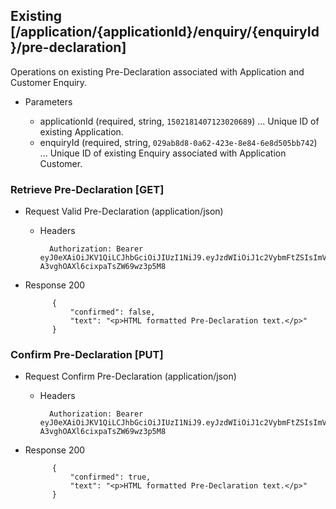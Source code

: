 ## Existing [/application/{applicationId}/enquiry/{enquiryId}/pre-declaration]
Operations on existing Pre-Declaration associated with Application and Customer Enquiry.

+ Parameters

    + applicationId (required, string, `1502181407123020689`) ... Unique ID of existing Application.
    + enquiryId (required, string, `029ab8d8-0a62-423e-8e84-6e8d505bb742`) ... Unique ID of existing Enquiry associated with Application Customer.

### Retrieve Pre-Declaration [GET]
+ Request Valid Pre-Declaration (application/json)

    + Headers

            Authorization: Bearer eyJ0eXAiOiJKV1QiLCJhbGciOiJIUzI1NiJ9.eyJzdWIiOiJ1c2VybmFtZSIsImV4cCI6MTQyMjU0MDAzMH0.oyMYL7t57jhBvw-A3vghOAXl6cixpaTsZW69wz3p5M8

+ Response 200

            {
                "confirmed": false,
                "text": "<p>HTML formatted Pre-Declaration text.</p>"
            }

### Confirm Pre-Declaration [PUT]
+ Request Confirm Pre-Declaration (application/json)

    + Headers

            Authorization: Bearer eyJ0eXAiOiJKV1QiLCJhbGciOiJIUzI1NiJ9.eyJzdWIiOiJ1c2VybmFtZSIsImV4cCI6MTQyMjU0MDAzMH0.oyMYL7t57jhBvw-A3vghOAXl6cixpaTsZW69wz3p5M8

+ Response 200

            {
                "confirmed": true,
                "text": "<p>HTML formatted Pre-Declaration text.</p>"
            }
